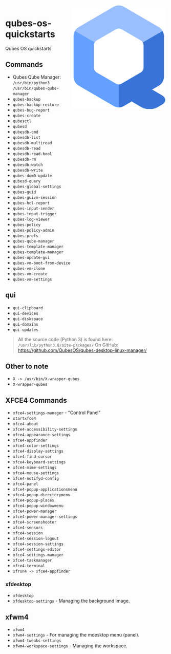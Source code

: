 <img src="assets/Qubes_OS_Logo.svg" alt="Qubes OS logo" style="width: 300px;" align="right">

# qubes-os-quickstarts
Qubes OS quickstarts

## Commands
- Qubes Qube Manager: `/usr/bin/python3 /usr/bin/qubes-qube-manager`
- `qubes-backup`
- `qubes-backup-restore`
- `qubes-bug-report`
- `qubes-create`
- `qubesctl`
- `qubesd`
- `qubesdb-cmd`
- `qubesdb-list`
- `qubesdb-multiread`
- `qubesdb-read`
- `qubesdb-read-bool`
- `qubesdb-rm`
- `qubesdb-watch`
- `qubesdb-write`
- `qubes-dom0-update`
- `qubesd-query`
- `qubes-global-settings`
- `qubes-guid`
- `qubes-guivm-session`
- `qubes-hcl-report`
- `qubes-input-sender`
- `qubes-input-trigger`
- `qubes-log-viewer`
- `qubes-policy`
- `qubes-policy-admin`
- `qubes-prefs`
- `qubes-qube-manager`
- `qubes-template-manager`
- `qubes-template-manager`
- `qubes-update-gui`
- `qubes-vm-boot-from-device`
- `qubes-vm-clone`
- `qubes-vm-create`
- `qubes-vm-settings`

## qui
- `qui-clipboard`
- `qui-devices`
- `qui-diskspace`
- `qui-domains`
- `qui-updates`

> All the source code (Python 3) is found here: `/usr/lib/python3.8/site-packages/`
> On GitHub: https://github.com/QubesOS/qubes-desktop-linux-manager/

## Other to note
- `X -> /usr/bin/X-wrapper-qubes`
- `X-wrapper-qubes`

## XFCE4 Commands
- `xfce4-settings-manager` - "Control Panel"
- `startxfce4`
- `xfce4-about`
- `xfce4-accessibility-settings`
- `xfce4-appearance-settings`
- `xfce4-appfinder`
- `xfce4-color-settings`
- `xfce4-display-settings`
- `xfce4-find-cursor`
- `xfce4-keyboard-settings`
- `xfce4-mime-settings`
- `xfce4-mouse-settings`
- `xfce4-notifyd-config`
- `xfce4-panel`
- `xfce4-popup-applicationsmenu`
- `xfce4-popup-directorymenu`
- `xfce4-popup-places`
- `xfce4-popup-windowmenu`
- `xfce4-power-manager`
- `xfce4-power-manager-settings`
- `xfce4-screenshooter`
- `xfce4-sensors`
- `xfce4-session`
- `xfce4-session-logout`
- `xfce4-session-settings`
- `xfce4-settings-editor`
- `xfce4-settings-manager`
- `xfce4-taskmanager`
- `xfce4-terminal`
- `xfrun4 -> xfce4-appfinder`
### xfdesktop
- `xfdesktop`
- `xfdesktop-settings` - Managing the background image.
## xfwm4
- `xfwm4`
- `xfwm4-settings` - For managing the mdesktop menu (panel).
- `xfwm4-tweaks-settings`
- `xfwm4-workspace-settings` - Managing the workspace.
